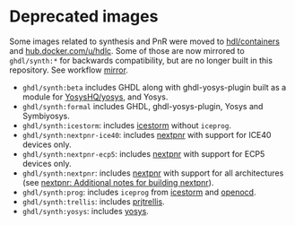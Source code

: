 # Deprecated images

Some images related to synthesis and PnR were moved to [hdl/containers](https://github.com/hdl/containers) and [hub.docker.com/u/hdlc](https://hub.docker.com/u/hdlc). Some of those are now mirrored to `ghdl/synth:*` for backwards compatibility, but are no longer built in this repository. See workflow [mirror](.github/workflows/mirror.yml).

- `ghdl/synth:beta` includes GHDL along with ghdl-yosys-plugin built as a module for [YosysHQ/yosys](https://github.com/YosysHQ/yosys), and Yosys.
- `ghdl/synth:formal` includes GHDL, ghdl-yosys-plugin, Yosys and Symbiyosys.
- `ghdl/synth:icestorm`: includes [icestorm](https://github.com/cliffordwolf/icestorm) without `iceprog`.
- `ghdl/synth:nextpnr-ice40`: includes [nextpnr](https://github.com/YosysHQ/nextpnr) with support for ICE40 devices only.
- `ghdl/synth:nextpnr-ecp5`: includes [nextpnr](https://github.com/YosysHQ/nextpnr) with support for ECP5 devices only.
- `ghdl/synth:nextpnr`: includes [nextpnr](https://github.com/YosysHQ/nextpnr) with support for all architectures (see [nextpnr: Additional notes for building nextpnr](https://github.com/YosysHQ/nextpnr#additional-notes-for-building-nextpnr)).
- `ghdl/synth:prog`: includes `iceprog` from [icestorm](https://github.com/cliffordwolf/icestorm) and [openocd](http://openocd.org/).
- `ghdl/synth:trellis`: includes [prjtrellis](https://github.com/SymbiFlow/prjtrellis).
- `ghdl/synth:yosys`: includes [yosys](https://github.com/YosysHQ/yosys).
